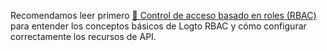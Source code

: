 Recomendamos leer primero [🔐 Control de acceso basado en roles (RBAC)](/authorization/role-based-access-control) para entender los conceptos básicos de Logto RBAC y cómo configurar correctamente los recursos de API.
